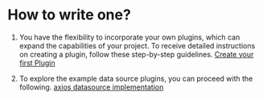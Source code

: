 # How to write one?
1. You have the flexibility to incorporate your own plugins, which can expand the capabilities of your project. To receive detailed instructions on creating a plugin, follow these step-by-step guidelines.
[Create your first Plugin](https://github.com/godspeedsystems/gs-plugins/blob/main/README.md)


2. To explore the example data source plugins, you can proceed with the following. [axios datasource implementation](https://github.com/godspeedsystems/gs-plugins/blob/main/plugins/axios-as-datasource/src/index.ts)